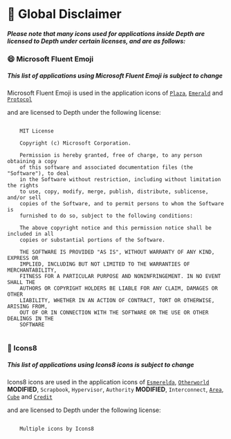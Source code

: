 # 📃 Global Disclaimer

##### *Please note that many icons used for applications inside Depth are licensed to Depth under certain licenses, and are as follows:*

### 😄 Microsoft Fluent Emoji

##### *This list of applications using Microsoft Fluent Emoji is subject to change*
Microsoft Fluent Emoji is used in the application icons of [`Plaza`](https://github.com/CrescentDepth/Plaza), [`Emerald`](https://github.com/CrescentDepth/Emerald) and 
[`Protocol`](https://github.com/CrescentDepth/Protocol)

and are licensed to Depth under the following license:

```

    MIT License

    Copyright (c) Microsoft Corporation.

    Permission is hereby granted, free of charge, to any person obtaining a copy
    of this software and associated documentation files (the "Software"), to deal
    in the Software without restriction, including without limitation the rights
    to use, copy, modify, merge, publish, distribute, sublicense, and/or sell
    copies of the Software, and to permit persons to whom the Software is
    furnished to do so, subject to the following conditions:

    The above copyright notice and this permission notice shall be included in all
    copies or substantial portions of the Software.

    THE SOFTWARE IS PROVIDED "AS IS", WITHOUT WARRANTY OF ANY KIND, EXPRESS OR
    IMPLIED, INCLUDING BUT NOT LIMITED TO THE WARRANTIES OF MERCHANTABILITY,
    FITNESS FOR A PARTICULAR PURPOSE AND NONINFRINGEMENT. IN NO EVENT SHALL THE
    AUTHORS OR COPYRIGHT HOLDERS BE LIABLE FOR ANY CLAIM, DAMAGES OR OTHER
    LIABILITY, WHETHER IN AN ACTION OF CONTRACT, TORT OR OTHERWISE, ARISING FROM,
    OUT OF OR IN CONNECTION WITH THE SOFTWARE OR THE USE OR OTHER DEALINGS IN THE
    SOFTWARE
	
```

### 🎱 Icons8

##### *This list of applications using Icons8 icons is subject to change*
Icons8 icons are used in the application icons of [`Esmerelda`](https://github.com/CrescentDepth/Esmerelda), [`Otherworld`](https://github.com/CrescentDepth/Emerald) **MODIFIED**,
`Scrapbook`, `Hypervisor`, `Authority` **MODIFIED**, `Interconnect`, [`Area`](https://github.com/CrescentDepth/Area), [`Cube`](https://github.com/CrescentDepth/Cube) and 
[`Credit`](https://github.com/CrescentDepth/Credit)

and are licensed to Depth under the following license:

```

    Multiple icons by Icons8
	
```
